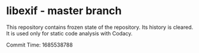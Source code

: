 # libexif - master branch

This repository contains frozen state of the repository.
Its history is cleared. It is used only for static code
analysis with Codacy.

Commit Time: 1685538788